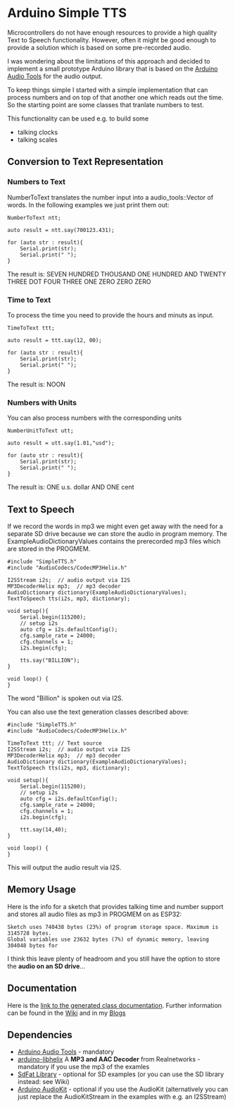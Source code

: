 # Arduino Simple TTS

Microcontrollers do not have enough resources to provide a high quality Text to Speech functionality. 
However, often it might be good enough to provide a solution which is based on some pre-recorded audio.

I was wondering about the limitations of this approach and decided to implement a small prototype Arduino library
that is based on the [Arduino Audio Tools](https://github.com/pschatzmann/arduino-audio-tools) for the audio output.

To keep things simple I started with a simple implementation that can process numbers and on top of that another one which 
reads out the time. So the starting point are some classes that tranlate numbers to test.

This functionality can be used e.g. to build some

- talking clocks
- talking scales


## Conversion to Text Representation

### Numbers to Text

NumberToText translates the number input into a audio_tools::Vector of words. In the following examples we just print them out:

```
NumberToText ntt;

auto result = ntt.say(700123.431);

for (auto str : result){
    Serial.print(str);
    Serial.print(" ");
}

```
The result is: SEVEN HUNDRED THOUSAND ONE HUNDRED AND TWENTY THREE DOT FOUR THREE ONE ZERO ZERO ZERO 

### Time to Text

To process the time you need to provide the hours and minuts as input.

```
TimeToText ttt;

auto result = ttt.say(12, 00);

for (auto str : result){
    Serial.print(str);
    Serial.print(" ");
}

```
The result is: NOON

### Numbers with Units

You can also process numbers with the corresponding units
```
NumberUnitToText utt;

auto result = utt.say(1.01,"usd");

for (auto str : result){
    Serial.print(str);
    Serial.print(" ");
}

```
The result is: ONE u.s. dollar AND ONE cent 


## Text to Speech

If we record the words in mp3 we might even get away with the need for a separate SD drive because we can store the audio in program memory. The ExampleAudioDictionaryValues contains the prerecorded mp3 files which are stored in the PROGMEM.

```
#include "SimpleTTS.h"
#include "AudioCodecs/CodecMP3Helix.h"

I2SStream i2s;  // audio output via I2S
MP3DecoderHelix mp3;  // mp3 decoder
AudioDictionary dictionary(ExampleAudioDictionaryValues);
TextToSpeech tts(i2s, mp3, dictionary);

void setup(){
    Serial.begin(115200);
    // setup i2s
    auto cfg = i2s.defaultConfig(); 
    cfg.sample_rate = 24000;
    cfg.channels = 1;
    i2s.begin(cfg);

    tts.say("BILLION");
}

void loop() {
}

```
The word "Billion" is spoken out via I2S.

You can also use the text generation classes described above:

```
#include "SimpleTTS.h"
#include "AudioCodecs/CodecMP3Helix.h"

TimeToText ttt; // Text source
I2SStream i2s;  // audio output via I2S
MP3DecoderHelix mp3;  // mp3 decoder
AudioDictionary dictionary(ExampleAudioDictionaryValues);
TextToSpeech tts(i2s, mp3, dictionary);

void setup(){
    Serial.begin(115200);
    // setup i2s
    auto cfg = i2s.defaultConfig(); 
    cfg.sample_rate = 24000;
    cfg.channels = 1;
    i2s.begin(cfg);

    ttt.say(14,40);
}

void loop() {
}

```
This will output the audio result via I2S.


## Memory Usage

Here is the info for a sketch that provides talking time and number support and stores all audio files as mp3 in PROGMEM on as ESP32:
```
Sketch uses 740438 bytes (23%) of program storage space. Maximum is 3145728 bytes.
Global variables use 23632 bytes (7%) of dynamic memory, leaving 304048 bytes for 
```

I think this leave plenty of headroom and you still have the option to store the __audio on an SD drive__...


## Documentation

Here is the [link to the generated class documentation](https://pschatzmann.github.io/arduino-simple-tts/docs/html/annotated.html). 
Further information can be found in the [Wiki](https://github.com/pschatzmann/arduino-simple-tts/wiki) and in my [Blogs](https://www.pschatzmann.ch/home/tag/tts/)


## Dependencies

- [Arduino Audio Tools](https://github.com/pschatzmann/arduino-audio-tools) - mandatory
- [arduino-libhelix](https://github.com/pschatzmann/arduino-libhelix) A __MP3 and AAC Decoder__ from Realnetworks - mandatory if you use the mp3 of the examles 
- [SdFat Library](https://github.com/greiman/SdFat) - optional for SD examples (or you can use the SD library instead: see Wiki)
- [Arduino AudioKit](https://github.com/pschatzmann/arduino-audiokit) - optional if you use the AudioKit (alternatively you can just replace the AudioKitStream in the examples with e.g. an I2SStream)
  
